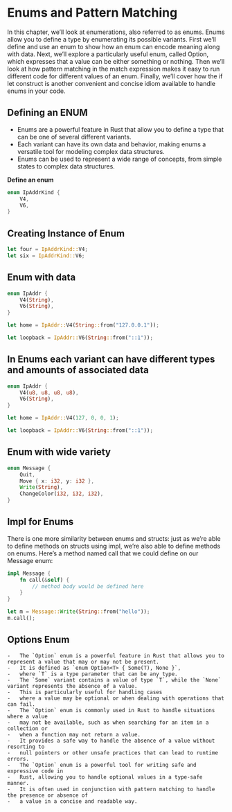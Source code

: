 # Enums and Pattern Matching

In this chapter, we’ll look at enumerations, also referred to as enums. Enums allow you to define a type by enumerating its possible variants. First we’ll define and use an enum to show how an enum can encode meaning along with data. Next, we’ll explore a particularly useful enum, called Option, which expresses that a value can be either something or nothing. Then we’ll look at how pattern matching in the match expression makes it easy to run different code for different values of an enum. Finally, we’ll cover how the if let construct is another convenient and concise idiom available to handle enums in your code.


## Defining an ENUM

-   Enums are a powerful feature in Rust that allow you to define a type that can be one of several different variants.
-   Each variant can have its own data and behavior, making enums a versatile tool for modeling complex data structures.
-   Enums can be used to represent a wide range of concepts, from simple states to complex data structures.

**Define an enum**

```rust
enum IpAddrKind {
    V4,
    V6,
}
```

## Creating Instance of Enum

```rust
let four = IpAddrKind::V4;
let six = IpAddrKind::V6;
```

## Enum with data

```rust
enum IpAddr {
    V4(String),
    V6(String),
}

let home = IpAddr::V4(String::from("127.0.0.1"));

let loopback = IpAddr::V6(String::from("::1"));
```

## In Enums each variant can have different types and amounts of associated data

```rust
enum IpAddr {
    V4(u8, u8, u8, u8),
    V6(String),
}

let home = IpAddr::V4(127, 0, 0, 1);

let loopback = IpAddr::V6(String::from("::1"));
```

## Enum with wide variety

```rust
enum Message {
    Quit,
    Move { x: i32, y: i32 },
    Write(String),
    ChangeColor(i32, i32, i32),
}
```

## Impl for Enums

There is one more similarity between enums and structs: just as we’re able to define methods on structs using impl, we’re also able to define methods on enums. Here’s a method named call that we could define on our Message enum:

```rust
impl Message {
    fn call(&self) {
        // method body would be defined here
    }
}

let m = Message::Write(String::from("hello"));
m.call();
```


## Options Enum

    -   The `Option` enum is a powerful feature in Rust that allows you to represent a value that may or may not be present.
    -   It is defined as `enum Option<T> { Some(T), None }`,
    -   where `T` is a type parameter that can be any type.
    -   The `Some` variant contains a value of type `T`, while the `None` variant represents the absence of a value.
    -   This is particularly useful for handling cases
    -   where a value may be optional or when dealing with operations that can fail.
    -   The `Option` enum is commonly used in Rust to handle situations where a value
    -   may not be available, such as when searching for an item in a collection or
    -   when a function may not return a value.
    -   It provides a safe way to handle the absence of a value without resorting to
    -   null pointers or other unsafe practices that can lead to runtime errors.
    -   The `Option` enum is a powerful tool for writing safe and expressive code in
    -   Rust, allowing you to handle optional values in a type-safe manner.
    -   It is often used in conjunction with pattern matching to handle the presence or absence of
    -   a value in a concise and readable way.



